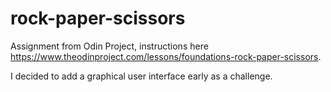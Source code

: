 # rock-paper-scissors

Assignment from Odin Project, instructions here https://www.theodinproject.com/lessons/foundations-rock-paper-scissors.

I decided to add a graphical user interface early as a challenge.

